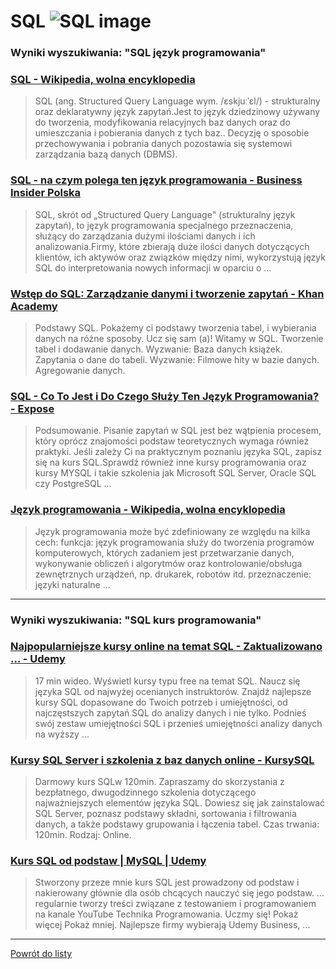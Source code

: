 # SQL ![SQL image](https://www.tiobe.com/wp-content/themes/tiobe/tiobe-index/images/SQL.png)
 
### Wyniki wyszukiwania: "SQL język programowania" 
 
### [SQL - Wikipedia, wolna encyklopedia](https://pl.wikipedia.org/wiki/SQL) 
 
 > SQL (ang. Structured Query Language wym. /ɛskjuːˈɛl/) - strukturalny oraz deklaratywny język zapytań.Jest to język dziedzinowy używany do tworzenia, modyfikowania relacyjnych baz danych oraz do umieszczania i pobierania danych z tych baz.. Decyzję o sposobie przechowywania i pobrania danych pozostawia się systemowi zarządzania bazą danych (DBMS).
 
 
 
 
### [SQL - na czym polega ten język programowania - Business Insider Polska](https://businessinsider.com.pl/technologie/nauka/sql-na-czym-polega-ten-jezyk-programowania/84hgpn8) 
 
 > SQL, skrót od „Structured Query Language" (strukturalny język zapytań), to język programowania specjalnego przeznaczenia, służący do zarządzania dużymi ilościami danych i ich analizowania.Firmy, które zbierają duże ilości danych dotyczących klientów, ich aktywów oraz związków między nimi, wykorzystują język SQL do interpretowania nowych informacji w oparciu o ...
 
 
 
 
### [Wstęp do SQL: Zarządzanie danymi i tworzenie zapytań - Khan Academy](https://pl.khanacademy.org/computing/computer-programming/sql) 
 
 > Podstawy SQL. Pokażemy ci podstawy tworzenia tabel, i wybierania danych na różne sposoby. Ucz się sam (a)! Witamy w SQL. Tworzenie tabel i dodawanie danych. Wyzwanie: Baza danych książek. Zapytania o dane do tabeli. Wyzwanie: Filmowe hity w bazie danych. Agregowanie danych.
 
 
 
 
### [SQL - Co To Jest i Do Czego Służy Ten Język Programowania? - Expose](https://expose.pl/sql-co-to-jest-i-do-czego-sluzy/) 
 
 > Podsumowanie. Pisanie zapytań w SQL jest bez wątpienia procesem, który oprócz znajomości podstaw teoretycznych wymaga również praktyki. Jeśli zależy Ci na praktycznym poznaniu języka SQL, zapisz się na kurs SQL.Sprawdź również inne kursy programowania oraz kursy MYSQL i takie szkolenia jak Microsoft SQL Server, Oracle SQL czy PostgreSQL ...
 
 
 
 
### [Język programowania - Wikipedia, wolna encyklopedia](https://pl.wikipedia.org/wiki/Język_programowania) 
 
 > Język programowania może być zdefiniowany ze względu na kilka cech: funkcja: język programowania służy do tworzenia programów komputerowych, których zadaniem jest przetwarzanie danych, wykonywanie obliczeń i algorytmów oraz kontrolowanie/obsługa zewnętrznych urządzeń, np. drukarek, robotów itd. przeznaczenie: języki naturalne ...
 
 
 
 

 
---
 
### Wyniki wyszukiwania: "SQL kurs programowania" 
 
### [Najpopularniejsze kursy online na temat SQL - Zaktualizowano ... - Udemy](https://www.udemy.com/pl/topic/sql/) 
 
 > 17 min wideo. Wyświetl kursy typu free na temat SQL. Naucz się języka SQL od najwyżej ocenianych instruktorów. Znajdź najlepsze kursy SQL dopasowane do Twoich potrzeb i umiejętności, od najczęstszych zapytań SQL do analizy danych i nie tylko. Podnieś swój zestaw umiejętności SQL i przenieś umiejętności analizy danych na wyższy ...
 
 
 
 
### [Kursy SQL Server i szkolenia z baz danych online - KursySQL](https://www.kursysql.pl/) 
 
 > Darmowy kurs SQLw 120min. Zapraszamy do skorzystania z bezpłatnego, dwugodzinnego szkolenia dotyczącego najważniejszych elementów języka SQL. Dowiesz się jak zainstalować SQL Server, poznasz podstawy składni, sortowania i filtrowania danych, a także podstawy grupowania i łączenia tabel. Czas trwania: 120min. Rodzaj: Online.
 
 
 
 
### [Kurs SQL od podstaw | MySQL | Udemy](https://www.udemy.com/course/kurs-sql-od-podstaw/) 
 
 > Stworzony przeze mnie kurs SQL jest prowadzony od podstaw i nakierowany głównie dla osób chcących nauczyć się jego podstaw. ... regularnie tworzy treści związane z testowaniem i programowaniem na kanale YouTube Technika Programowania. Uczmy się! Pokaż więcej Pokaż mniej. Najlepsze firmy wybierają Udemy Business, ...
 
 
 
 

 
---
 
 [Powrót do listy](../top20.md)
